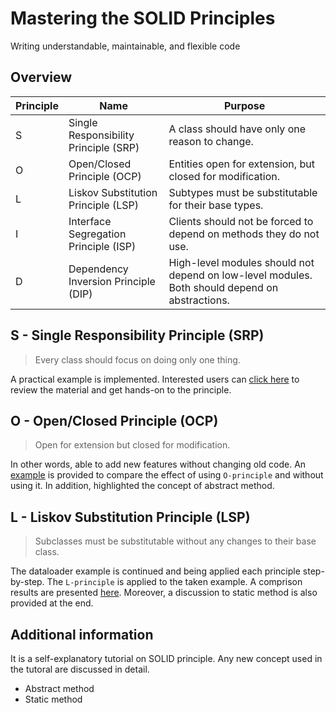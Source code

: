 # Mastering the SOLID Principles

Writing understandable, maintainable, and flexible code

## Overview

| Principle | Name | Purpose |
| ---- | ---- | ---- |
|   S  |  Single Responsibility Principle (SRP)    |   A class should have only one reason to change.   |
|   O  |  Open/Closed Principle (OCP)   |   Entities open for extension, but closed for modification.   |
|   L  |  Liskov Substitution Principle (LSP)   |   Subtypes must be substitutable for their base types.   |
|   I  |  Interface Segregation Principle (ISP)    |  Clients should not be forced to depend on methods they do not use.    |
|   D  |  Dependency Inversion Principle (DIP)    |  High-level modules should not depend on low-level modules. Both should depend on abstractions.    |


## S - Single Responsibility Principle (SRP)
> Every class should focus on doing only one thing.

A practical example is implemented. Interested users can [click here](./s_principle/) to review the material and get hands-on to the principle. 

## O - Open/Closed Principle (OCP)
> Open for extension but closed for modification. 

In other words, able to add new features without changing old code. An [example](./o_principle/) is provided to compare the effect of using `O-principle` and without using it. In addition, highlighted the concept of abstract method. 

## L - Liskov Substitution Principle (LSP)
> Subclasses must be substitutable without any changes to their base class. 

The dataloader example is continued and being applied each principle step-by-step. The `L-principle` is applied to the taken example. A comprison results are presented [here](./l_principle/). Moreover, a discussion to static method is also provided at the end. 


## Additional information
It is a self-explanatory tutorial on SOLID principle. Any new concept used in the tutoral are discussed in detail. 
* Abstract method
* Static method